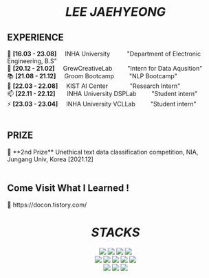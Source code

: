 <div align=center><h1><i> LEE JAEHYEONG </i></h1></div>

<div align=left><h2> EXPERIENCE </h2></div>

🔭 **[16.03 - 23.08]** &nbsp; &nbsp; INHA University &nbsp; &nbsp; &nbsp; &nbsp; &nbsp;"Department of Electronic Engineering, B.S"  
🤔 **[20.12 - 21.02]** &nbsp; &nbsp; GrewCreativeLab &nbsp; &nbsp; &nbsp; &nbsp; "Intern for Data Aqusition"  
📚 **[21.08 - 21.12]** &nbsp; &nbsp; Groom Bootcamp &nbsp; &nbsp; &nbsp; &nbsp; "NLP Bootcamp"  
🌱 **[22.03 - 22.08]** &nbsp; &nbsp; KIST AI Center &nbsp; &nbsp; &nbsp; &nbsp; &nbsp; &nbsp; "Research Intern"   
📫 **[22.11 - 22.12]** &nbsp; &nbsp; &nbsp; INHA University DSPLab &nbsp; &nbsp; &nbsp; &nbsp; "Student intern"  
⚡ **[23.03 - 23.04]** &nbsp; &nbsp; INHA University VCLLab &nbsp; &nbsp; &nbsp; &nbsp; "Student intern"  
<br>

<div align=left><h2> PRIZE </h2></div>  
🥈 **2nd Prize** Unethical text data classification competition, NIA, Jungang Univ, Korea [2021.12]  
<br>
<br>

<div align=left><h2> Come Visit What I Learned ! </h2></div>  
🥂 https://docon.tistory.com/  
<br>

<div align=center><h1><i> STACKS </i></h1></div>
<div align=center> 
  <img src="https://img.shields.io/badge/python-3776AB?style=for-the-badge&logo=python&logoColor=white">
  <img src="https://img.shields.io/badge/c-A8B9CC?style=for-the-badge&logo=c&logoColor=white">
  <img src="https://img.shields.io/badge/c++-00599C?style=for-the-badge&logo=c%2B%2B&logoColor=white">
  <img src="https://img.shields.io/badge/java-007396?style=for-the-badge&logo=java&logoColor=white">
  <br>
  
  <img src="https://img.shields.io/badge/pytorch-EE4C2C?style=for-the-badge&logo=pytorh&logoColor=black"> 
  <img src="https://img.shields.io/badge/tensorflow-FF6F00?style=for-the-badge&logo=tensorflow&logoColor=white">
  <img src="https://img.shields.io/badge/matplotlib-34A7C1?style=for-the-badge&logo=matplotlib&logoColor=white">
  <img src="https://img.shields.io/badge/numpy-013243?style=for-the-badge&logo=numpy&logoColor=white">
  <img src="https://img.shields.io/badge/anaconda-44A833?style=for-the-badge&logo=anaconda&logoColor=white">
  <br>
  
  <img src="https://img.shields.io/badge/linux-FCC624?style=for-the-badge&logo=linux&logoColor=black"> 
  <img src="https://img.shields.io/badge/github-181717?style=for-the-badge&logo=github&logoColor=white">
  <img src="https://img.shields.io/badge/git-F05032?style=for-the-badge&logo=git&logoColor=white">
  <br>
</div>
